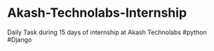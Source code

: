 # Akash-Technolabs-Internship
Daily Task during 15 days of internship at Akash Technolabs
#python #Django 


